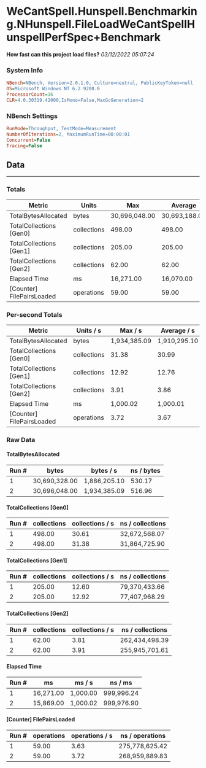 ﻿# WeCantSpell.Hunspell.Benchmarking.NHunspell.FileLoadWeCantSpellHunspellPerfSpec+Benchmark
__How fast can this project load files?__
_03/12/2022 05:07:24_
### System Info
```ini
NBench=NBench, Version=2.0.1.0, Culture=neutral, PublicKeyToken=null
OS=Microsoft Windows NT 6.2.9200.0
ProcessorCount=16
CLR=4.0.30319.42000,IsMono=False,MaxGcGeneration=2
```

### NBench Settings
```ini
RunMode=Throughput, TestMode=Measurement
NumberOfIterations=2, MaximumRunTime=00:00:01
Concurrent=False
Tracing=False
```

## Data
-------------------

### Totals
|          Metric |           Units |             Max |         Average |             Min |          StdDev |
|---------------- |---------------- |---------------- |---------------- |---------------- |---------------- |
|TotalBytesAllocated |           bytes |   30,696,048.00 |   30,693,188.00 |   30,690,328.00 |        4,044.65 |
|TotalCollections [Gen0] |     collections |          498.00 |          498.00 |          498.00 |            0.00 |
|TotalCollections [Gen1] |     collections |          205.00 |          205.00 |          205.00 |            0.00 |
|TotalCollections [Gen2] |     collections |           62.00 |           62.00 |           62.00 |            0.00 |
|    Elapsed Time |              ms |       16,271.00 |       16,070.00 |       15,869.00 |          284.26 |
|[Counter] FilePairsLoaded |      operations |           59.00 |           59.00 |           59.00 |            0.00 |

### Per-second Totals
|          Metric |       Units / s |         Max / s |     Average / s |         Min / s |      StdDev / s |
|---------------- |---------------- |---------------- |---------------- |---------------- |---------------- |
|TotalBytesAllocated |           bytes |    1,934,385.09 |    1,910,295.10 |    1,886,205.10 |       34,068.39 |
|TotalCollections [Gen0] |     collections |           31.38 |           30.99 |           30.61 |            0.55 |
|TotalCollections [Gen1] |     collections |           12.92 |           12.76 |           12.60 |            0.23 |
|TotalCollections [Gen2] |     collections |            3.91 |            3.86 |            3.81 |            0.07 |
|    Elapsed Time |              ms |        1,000.02 |        1,000.01 |        1,000.00 |            0.01 |
|[Counter] FilePairsLoaded |      operations |            3.72 |            3.67 |            3.63 |            0.07 |

### Raw Data
#### TotalBytesAllocated
|           Run # |           bytes |       bytes / s |      ns / bytes |
|---------------- |---------------- |---------------- |---------------- |
|               1 |   30,690,328.00 |    1,886,205.10 |          530.17 |
|               2 |   30,696,048.00 |    1,934,385.09 |          516.96 |

#### TotalCollections [Gen0]
|           Run # |     collections | collections / s |ns / collections |
|---------------- |---------------- |---------------- |---------------- |
|               1 |          498.00 |           30.61 |   32,672,568.07 |
|               2 |          498.00 |           31.38 |   31,864,725.90 |

#### TotalCollections [Gen1]
|           Run # |     collections | collections / s |ns / collections |
|---------------- |---------------- |---------------- |---------------- |
|               1 |          205.00 |           12.60 |   79,370,433.66 |
|               2 |          205.00 |           12.92 |   77,407,968.29 |

#### TotalCollections [Gen2]
|           Run # |     collections | collections / s |ns / collections |
|---------------- |---------------- |---------------- |---------------- |
|               1 |           62.00 |            3.81 |  262,434,498.39 |
|               2 |           62.00 |            3.91 |  255,945,701.61 |

#### Elapsed Time
|           Run # |              ms |          ms / s |         ns / ms |
|---------------- |---------------- |---------------- |---------------- |
|               1 |       16,271.00 |        1,000.00 |      999,996.24 |
|               2 |       15,869.00 |        1,000.02 |      999,976.90 |

#### [Counter] FilePairsLoaded
|           Run # |      operations |  operations / s | ns / operations |
|---------------- |---------------- |---------------- |---------------- |
|               1 |           59.00 |            3.63 |  275,778,625.42 |
|               2 |           59.00 |            3.72 |  268,959,889.83 |


